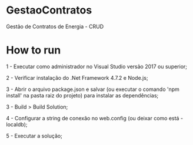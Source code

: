 # GestaoContratos
Gestão de Contratos de Energia - CRUD

# How to run

1 - Executar como administrador no Visual Studio versão 2017 ou superior;

2 - Verificar instalação do .Net Framework 4.7.2 e Node.js;

3 - Abrir o arquivo package.json e salvar (ou executar o comando 'npm install' na pasta raiz do projeto) para instalar as dependências;

3 - Build > Build Solution;

4 - Configurar a string de conexão no web.config (ou deixar como está - localdb);

5 - Executar a solução;
